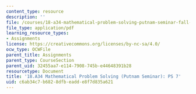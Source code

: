 ```yaml
---
content_type: resource
description: ''
file: /courses/18-a34-mathematical-problem-solving-putnam-seminar-fall-2018/c6ab34c7b6828dfbeadde8f7d835a621_MIT18_A34F18PS7.pdf
file_type: application/pdf
learning_resource_types:
- Assignments
license: https://creativecommons.org/licenses/by-nc-sa/4.0/
ocw_type: OCWFile
parent_title: Assignments
parent_type: CourseSection
parent_uid: 32455aa7-e114-7908-745b-e44648391b28
resourcetype: Document
title: '18.A34 Mathematical Problem Solving (Putnam Seminar): PS 7'
uid: c6ab34c7-b682-8dfb-eadd-e8f7d835a621
---
```

